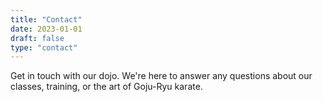 ```yaml
---
title: "Contact"
date: 2023-01-01
draft: false
type: "contact"
---
```


Get in touch with our dojo. We're here to answer any questions about our classes, training, or the art of Goju-Ryu karate.
